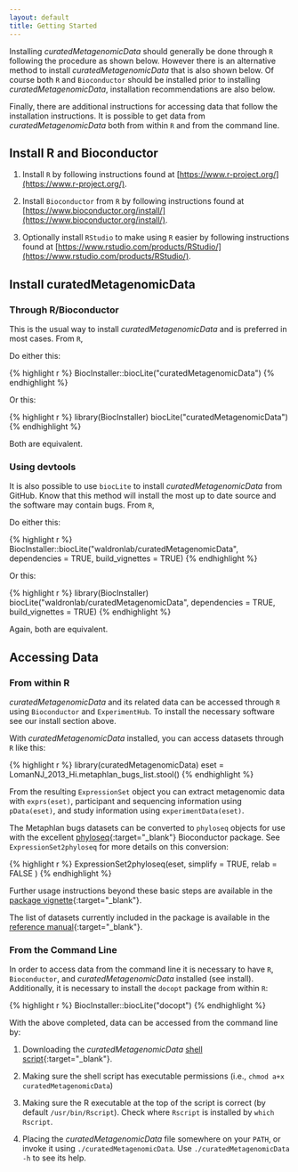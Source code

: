 ```yaml
---
layout: default
title: Getting Started
---
```

Installing *curatedMetagenomicData* should generally be done through `R` following the procedure as shown below. However there is an alternative method to install *curatedMetagenomicData* that is also shown below. Of course both `R` and `Bioconductor` should be installed prior to installing *curatedMetagenomicData*, installation recommendations are also below.

Finally, there are additional instructions for accessing data that follow the installation instructions. It is possible to get data from *curatedMetagenomicData* both from within `R` and from the command line.

## Install R and Bioconductor

1. Install `R` by following instructions found at [https://www.r-project.org/](https://www.r-project.org/).

2. Install `Bioconductor` from `R` by following instructions found at [https://www.bioconductor.org/install/](https://www.bioconductor.org/install/).

3. Optionally install `RStudio` to make using `R` easier by following instructions found at [https://www.rstudio.com/products/RStudio/](https://www.rstudio.com/products/RStudio/).

## Install curatedMetagenomicData

### Through R/Bioconductor

This is the usual way to install *curatedMetagenomicData* and is preferred in most cases. From `R`,

Do either this:

{% highlight r %}
BiocInstaller::biocLite("curatedMetagenomicData")
{% endhighlight %}

Or this:

{% highlight r %}
library(BiocInstaller)
biocLite("curatedMetagenomicData")
{% endhighlight %}

Both are equivalent.

### Using devtools

It is also possible to use `biocLite` to install *curatedMetagenomicData* from GitHub. Know that this method will install the most up to date source and the software may contain bugs. From `R`,

Do either this:

{% highlight r %}
BiocInstaller::biocLite("waldronlab/curatedMetagenomicData", dependencies = TRUE, build_vignettes = TRUE)
{% endhighlight %}

Or this:

{% highlight r %}
library(BiocInstaller)
biocLite("waldronlab/curatedMetagenomicData", dependencies = TRUE, build_vignettes = TRUE)
{% endhighlight %}

Again, both are equivalent.

## Accessing Data

### From within R
*curatedMetagenomicData* and its related data can be accessed through `R` using `Bioconductor` and `ExperimentHub`. To install the necessary software see our install section above.

With *curatedMetagenomicData* installed, you can access datasets through `R` like this:

{% highlight r %}
library(curatedMetagenomicData)
eset = LomanNJ_2013_Hi.metaphlan_bugs_list.stool()
{% endhighlight %}

From the resulting `ExpressionSet` object you can extract metagenomic data with `exprs(eset)`, participant and sequencing information using `pData(eset)`, and study information using `experimentData(eset)`.

The Metaphlan bugs datasets can be converted to `phyloseq` objects for use with the excellent [phyloseq](https://bioconductor.org/packages/phyloseq){:target="_blank"} Bioconductor package. See `ExpressionSet2phyloseq` for more details on this conversion:

{% highlight r %}
ExpressionSet2phyloseq(eset, simplify = TRUE, relab = FALSE )
{% endhighlight %}

Further usage instructions beyond these basic steps are available in the [package vignette](https://bioconductor.org/packages/release/data/experiment/vignettes/curatedMetagenomicData/inst/doc/curatedMetagenomicData.html){:target="_blank"}.

The list of datasets currently included in the package is available in the [reference manual](http://bioconductor.org/packages/release/data/experiment/manuals/curatedMetagenomicData/man/curatedMetagenomicData.pdf){:target="_blank"}.


### From the Command Line
In order to access data from the command line it is necessary to have `R`, `Bioconductor`, and *curatedMetagenomicData* installed (see install). Additionally, it is necessary to install the `docopt` package from within `R`:

{% highlight r %}
BiocInstaller::biocLite("docopt")
{% endhighlight %}

With the above completed, data can be accessed from the command line by:

1. Downloading the *curatedMetagenomicData* [shell script](https://raw.githubusercontent.com/waldronlab/curatedMetagenomicData/master/inst/commandline/curatedMetagenomicData){:target="_blank"}.

2. Making sure the shell script has executable permissions (i.e., `chmod a+x curatedMetagenomicData`)

3. Making sure the R executable at the top of the script is correct (by default `/usr/bin/Rscript`). Check where `Rscript` is installed by `which Rscript`.

4. Placing the *curatedMetagenomicData* file somewhere on your `PATH`, or invoke it using `./curatedMetagenomicData`. Use `./curatedMetagenomicData -h` to see its help.
